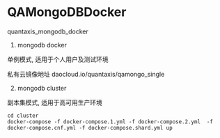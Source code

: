 # QAMongoDBDocker


quantaxis_mongodb_docker


1. mongodb docker 

单例模式, 适用于个人用户及测试环境

私有云镜像地址  daocloud.io/quantaxis/qamongo_single

2. mongodb cluster

副本集模式, 适用于高可用生产环境

```
cd cluster
docker-compose -f docker-compose.1.yml -f docker-compose.2.yml  -f docker-compose.cnf.yml -f docker-compose.shard.yml up
```